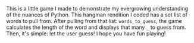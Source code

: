 This is a little game I made to demonstrate my evergrowing understanding of the nuances of Python. This hangman rendition I coded has a set list of words to pull from. 
After pulling from that list: `words_to_guess`, the game calculates the length of the word and displays that many `_` to guess from. Then, it's simple: let the user guess!
I hope you have fun playing!




